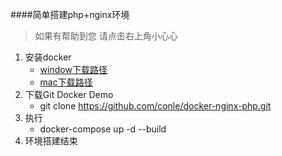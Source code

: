 ####简单搭建php+nginx环境

>如果有帮助到您  请点击右上角小心心

1. 安装docker
   * [window下载路径](https://docs.docker.com/docker-for-windows/install/)
   * [mac下载路径](https://docs.docker.com/docker-for-mac/install/)
2. 下载Git Docker Demo
   * git clone https://github.com/conle/docker-nginx-php.git
3. 执行
   * docker-compose up -d --build
4. 环境搭建结束